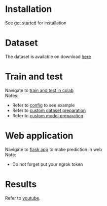 # Installation
See <a href="https://github.com/Slava-git/mmsegmentation_swin/blob/master/docs/en/get_started.md"> get started</a> for installation

# Dataset
The dataset is available on download [here](https://www.kaggle.com/datasets/tapakah68/segmentation-full-body-tiktok-dancing-dataset)

# Train and test
Navigate to <a href="https://github.com/Slava-git/mmsegmentation_swin/blob/master/Swin_Segmentation.ipynb"> train and test in colab</a>  
Notes:
* Refer to <a href="https://github.com/Slava-git/mmsegmentation_swin/blob/master/docs/en/tutorials/config.md"> config</a> to see example  
* Refer to <a href="https://github.com/Slava-git/mmsegmentation_swin/blob/master/docs/en/tutorials/customize_datasets.md"> custom dataset preparation</a>  
* Refer to <a href="https://github.com/Slava-git/mmsegmentation_swin/blob/master/docs/en/tutorials/customize_models.md"> custom model preparation</a>

# Web application
Navigate to <a href="https://github.com/Slava-git/mmsegmentation_swin/blob/master/Flask_app.ipynb"> flask app</a> to make prediction in web  
Note:
* Do not forget put your ngrok token

# Results
Refer to [youtube](https://youtu.be/XwDpAf7UP_4).
